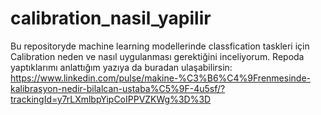 # calibration_nasil_yapilir
Bu repositoryde machine learning modellerinde classfication taskleri için Calibration neden ve nasıl uygulanması gerektiğini inceliyorum.
Repoda yaptıklarımı anlattığım yazıya da buradan ulaşabilirsin: https://www.linkedin.com/pulse/makine-%C3%B6%C4%9Frenmesinde-kalibrasyon-nedir-bilalcan-ustaba%C5%9F-4u5sf/?trackingId=y7rLXmlbpYipCoIPPVZKWg%3D%3D
